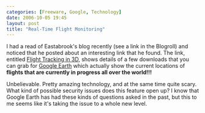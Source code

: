 ```yaml
---
categories: [Freeware, Google, Technology]
date: 2006-10-05 19:45
layout: post
title: "Real-Time Flight Monitoring"
---
```

I had a read of Eastabrook's blog recently (see a link in the Blogroll) and noticed that he posted about an interesting link that he found.  The link, entitled <a href="http://www.fboweb.com/antest/ge/intro.aspx?old=1" title="Flight Tracking in 3D" target="_blank">Flight Tracking in 3D</a>, shows details of a few downloads that you can grab for <a href="http://earth.google.com/" title="Google Earth" target="_blank">Google Earth</a> which actually show the current locations of <strong>flights that are currently in progress all over the world!!!</strong>

Unbelievable. Pretty amazing technology, and at the same time quite scary. What kind of possible security issues does this feature open up?  I know that Google Earth has had these kinds of questions asked in the past, but this to me seems like it's taking the issue to a whole new level.
